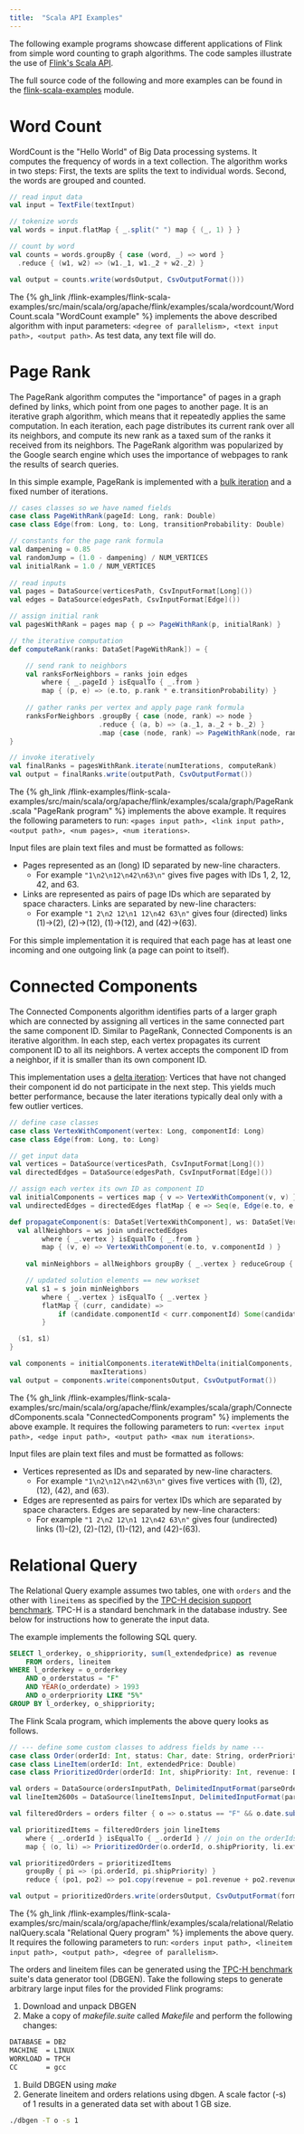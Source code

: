 ```yaml
---
title:  "Scala API Examples"
---
```


The following example programs showcase different applications of Flink from simple word counting to graph algorithms.
The code samples illustrate the use of [Flink's Scala API](scala_api_guide.html). 

The full source code of the following and more examples can be found in the [flink-scala-examples](https://github.com/apache/incubator-flink/tree/ca2b287a7a78328ebf43766b9fdf39b56fb5fd4f/flink-examples/flink-scala-examples) module.

# Word Count

WordCount is the "Hello World" of Big Data processing systems. It computes the frequency of words in a text collection. The algorithm works in two steps: First, the texts are splits the text to individual words. Second, the words are grouped and counted.

```scala
// read input data
val input = TextFile(textInput)

// tokenize words
val words = input.flatMap { _.split(" ") map { (_, 1) } }

// count by word
val counts = words.groupBy { case (word, _) => word }
  .reduce { (w1, w2) => (w1._1, w1._2 + w2._2) }

val output = counts.write(wordsOutput, CsvOutputFormat()))
```

The {% gh_link /flink-examples/flink-scala-examples/src/main/scala/org/apache/flink/examples/scala/wordcount/WordCount.scala "WordCount example" %} implements the above described algorithm with input parameters: `<degree of parallelism>, <text input path>, <output path>`. As test data, any text file will do.

# Page Rank

The PageRank algorithm computes the "importance" of pages in a graph defined by links, which point from one pages to another page. It is an iterative graph algorithm, which means that it repeatedly applies the same computation. In each iteration, each page distributes its current rank over all its neighbors, and compute its new rank as a taxed sum of the ranks it received from its neighbors. The PageRank algorithm was popularized by the Google search engine which uses the importance of webpages to rank the results of search queries.

In this simple example, PageRank is implemented with a [bulk iteration](java_api_guide.html#iterations) and a fixed number of iterations.

```scala
// cases classes so we have named fields
case class PageWithRank(pageId: Long, rank: Double)
case class Edge(from: Long, to: Long, transitionProbability: Double)

// constants for the page rank formula
val dampening = 0.85
val randomJump = (1.0 - dampening) / NUM_VERTICES
val initialRank = 1.0 / NUM_VERTICES
  
// read inputs
val pages = DataSource(verticesPath, CsvInputFormat[Long]())
val edges = DataSource(edgesPath, CsvInputFormat[Edge]())

// assign initial rank
val pagesWithRank = pages map { p => PageWithRank(p, initialRank) }

// the iterative computation
def computeRank(ranks: DataSet[PageWithRank]) = {

    // send rank to neighbors
    val ranksForNeighbors = ranks join edges
        where { _.pageId } isEqualTo { _.from }
        map { (p, e) => (e.to, p.rank * e.transitionProbability) }
    
    // gather ranks per vertex and apply page rank formula
    ranksForNeighbors .groupBy { case (node, rank) => node }
                      .reduce { (a, b) => (a._1, a._2 + b._2) }
                      .map {case (node, rank) => PageWithRank(node, rank * dampening + randomJump) }
}

// invoke iteratively
val finalRanks = pagesWithRank.iterate(numIterations, computeRank)
val output = finalRanks.write(outputPath, CsvOutputFormat())
```



The {% gh_link /flink-examples/flink-scala-examples/src/main/scala/org/apache/flink/examples/scala/graph/PageRank.scala "PageRank program" %} implements the above example.
It requires the following parameters to run: `<pages input path>, <link input path>, <output path>, <num pages>, <num iterations>`.

Input files are plain text files and must be formatted as follows:
- Pages represented as an (long) ID separated by new-line characters.
    * For example `"1\n2\n12\n42\n63\n"` gives five pages with IDs 1, 2, 12, 42, and 63.
- Links are represented as pairs of page IDs which are separated by space characters. Links are separated by new-line characters:
    * For example `"1 2\n2 12\n1 12\n42 63\n"` gives four (directed) links (1)->(2), (2)->(12), (1)->(12), and (42)->(63).

For this simple implementation it is required that each page has at least one incoming and one outgoing link (a page can point to itself).

# Connected Components

The Connected Components algorithm identifies parts of a larger graph which are connected by assigning all vertices in the same connected part the same component ID. Similar to PageRank, Connected Components is an iterative algorithm. In each step, each vertex propagates its current component ID to all its neighbors. A vertex accepts the component ID from a neighbor, if it is smaller than its own component ID.

This implementation uses a [delta iteration](iterations.html): Vertices that have not changed their component id do not participate in the next step. This yields much better performance, because the later iterations typically deal only with a few outlier vertices.

```scala
// define case classes
case class VertexWithComponent(vertex: Long, componentId: Long)
case class Edge(from: Long, to: Long)

// get input data
val vertices = DataSource(verticesPath, CsvInputFormat[Long]())
val directedEdges = DataSource(edgesPath, CsvInputFormat[Edge]())

// assign each vertex its own ID as component ID
val initialComponents = vertices map { v => VertexWithComponent(v, v) }
val undirectedEdges = directedEdges flatMap { e => Seq(e, Edge(e.to, e.from)) }

def propagateComponent(s: DataSet[VertexWithComponent], ws: DataSet[VertexWithComponent]) = {
  val allNeighbors = ws join undirectedEdges
        where { _.vertex } isEqualTo { _.from }
        map { (v, e) => VertexWithComponent(e.to, v.componentId ) }
    
    val minNeighbors = allNeighbors groupBy { _.vertex } reduceGroup { cs => cs minBy { _.componentId } }

    // updated solution elements == new workset
    val s1 = s join minNeighbors
        where { _.vertex } isEqualTo { _.vertex }
        flatMap { (curr, candidate) =>
            if (candidate.componentId < curr.componentId) Some(candidate) else None
        }

  (s1, s1)
}

val components = initialComponents.iterateWithDelta(initialComponents, { _.vertex }, propagateComponent,
                    maxIterations)
val output = components.write(componentsOutput, CsvOutputFormat())
```

The {% gh_link /flink-examples/flink-scala-examples/src/main/scala/org/apache/flink/examples/scala/graph/ConnectedComponents.scala "ConnectedComponents program" %} implements the above example. It requires the following parameters to run: `<vertex input path>, <edge input path>, <output path> <max num iterations>`.

Input files are plain text files and must be formatted as follows:
- Vertices represented as IDs and separated by new-line characters.
    * For example `"1\n2\n12\n42\n63\n"` gives five vertices with (1), (2), (12), (42), and (63).
- Edges are represented as pairs for vertex IDs which are separated by space characters. Edges are separated by new-line characters:
    * For example `"1 2\n2 12\n1 12\n42 63\n"` gives four (undirected) links (1)-(2), (2)-(12), (1)-(12), and (42)-(63).

# Relational Query

The Relational Query example assumes two tables, one with `orders` and the other with `lineitems` as specified by the [TPC-H decision support benchmark](http://www.tpc.org/tpch/). TPC-H is a standard benchmark in the database industry. See below for instructions how to generate the input data.

The example implements the following SQL query.

```sql
SELECT l_orderkey, o_shippriority, sum(l_extendedprice) as revenue
    FROM orders, lineitem
WHERE l_orderkey = o_orderkey
    AND o_orderstatus = "F" 
    AND YEAR(o_orderdate) > 1993
    AND o_orderpriority LIKE "5%"
GROUP BY l_orderkey, o_shippriority;
```

The Flink Scala program, which implements the above query looks as follows.

```scala
// --- define some custom classes to address fields by name ---
case class Order(orderId: Int, status: Char, date: String, orderPriority: String, shipPriority: Int)
case class LineItem(orderId: Int, extendedPrice: Double)
case class PrioritizedOrder(orderId: Int, shipPriority: Int, revenue: Double)

val orders = DataSource(ordersInputPath, DelimitedInputFormat(parseOrder))
val lineItem2600s = DataSource(lineItemsInput, DelimitedInputFormat(parseLineItem))

val filteredOrders = orders filter { o => o.status == "F" && o.date.substring(0, 4).toInt > 1993 && o.orderPriority.startsWith("5") }

val prioritizedItems = filteredOrders join lineItems
    where { _.orderId } isEqualTo { _.orderId } // join on the orderIds
    map { (o, li) => PrioritizedOrder(o.orderId, o.shipPriority, li.extendedPrice) }

val prioritizedOrders = prioritizedItems
    groupBy { pi => (pi.orderId, pi.shipPriority) } 
    reduce { (po1, po2) => po1.copy(revenue = po1.revenue + po2.revenue) }

val output = prioritizedOrders.write(ordersOutput, CsvOutputFormat(formatOutput))
```

The {% gh_link /flink-examples/flink-scala-examples/src/main/scala/org/apache/flink/examples/scala/relational/RelationalQuery.scala "Relational Query program" %} implements the above query. It requires the following parameters to run: `<orders input path>, <lineitem input path>, <output path>, <degree of parallelism>`.

The orders and lineitem files can be generated using the [TPC-H benchmark](http://www.tpc.org/tpch/) suite's data generator tool (DBGEN). 
Take the following steps to generate arbitrary large input files for the provided Flink programs:

1.  Download and unpack DBGEN
2.  Make a copy of *makefile.suite* called *Makefile* and perform the following changes:

```bash
DATABASE = DB2
MACHINE  = LINUX
WORKLOAD = TPCH
CC       = gcc
```

1.  Build DBGEN using *make*
2.  Generate lineitem and orders relations using dbgen. A scale factor
    (-s) of 1 results in a generated data set with about 1 GB size.

```bash
./dbgen -T o -s 1
```